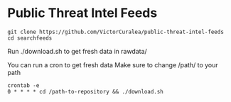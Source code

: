 # Public Threat Intel Feeds


```
git clone https://github.com/VictorCuralea/public-threat-intel-feeds
cd searchfeeds
```

Run ./download.sh to get fresh data in rawdata/

You can run a cron to get fresh data
Make sure to change /path/ to your path
```
crontab -e
0 * * * * cd /path-to-repository && ./download.sh
```
